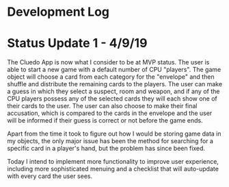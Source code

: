 # Development Log

# Status Update 1 - 4/9/19
The Cluedo App is now what I consider to be at MVP status. The user is able to start a new game with a default number of CPU "players". The game object will choose a card from each category for the "envelope" and then shuffle and distribute the remaining cards to the players. The user can make a guess in which they select a suspect, room and weapon, and if any of the CPU players possess any of the selected cards they will each show one of their cards to the user. The user can also choose to make their final accusation, which is compared to the cards in the envelope and the user will be informed if their guess is correct or not before the game ends.

Apart from the time it took to figure out how I would be storing game data in my objects, the only major issue has been the method for searching for a specific card in a player's hand, but the problem has since been fixed.

Today I intend to implement more functionality to improve user experience, including more sophisticated menuing and a checklist that will auto-update with every card the user sees.